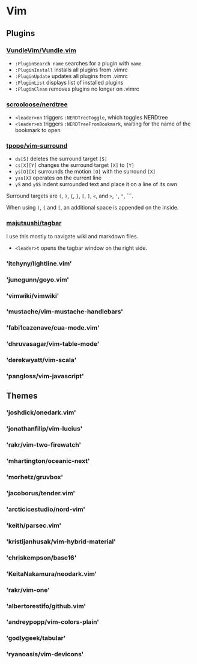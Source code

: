 # Vim

## Plugins

### [VundleVim/Vundle.vim](https://github.com/VundleVim/Vundle.vim)

- `:PluginSearch name` searches for a plugin with `name`
- `:PluginInstall` installs all plugins from .vimrc
- `:PluginUpdate` updates all plugins from .vimrc
- `:PluginList` displays list of installed plugins
- `:PluginClean` removes plugins no longer on .vimrc

### [scrooloose/nerdtree](https://github.com/scrooloose/nerdtree)

- `<leader>nn` triggers `:NERDTreeToggle`, which toggles NERDtree
- `<leader>nb` triggers `:NERDTreeFromBookmark`, waiting for the name of the bookmark to open

### [tpope/vim-surround](https://github.com/tpope/vim-surround)

- `ds[S]` deletes the surround target `[S]`
- `cs[X][Y]` changes the surround target `[X]` to `[Y]`
- `ys[O][X]` surrounds the motion `[O]` with the surround `[X]`
- `yss[X]` operates on the current line
- `yS` and `ySS` indent surrounded text and place it on a line of its own

Surround targets are `(`, `)`, `{`, `}`, `[`, `]`, `<`, and `>`, `'`, `"`, ```.

When using `(`, `{` and `[`, an additional space is appended on the inside.

### [majutsushi/tagbar](https://github.com/majutsushi/tagbar)

I use this mostly to navigate wiki and markdown files.

- `<leader>t` opens the tagbar window on the right side.

### 'itchyny/lightline.vim'
### 'junegunn/goyo.vim'
### 'vimwiki/vimwiki'
### 'mustache/vim-mustache-handlebars'
### 'fabi1cazenave/cua-mode.vim'
### 'dhruvasagar/vim-table-mode'
### 'derekwyatt/vim-scala'
### 'pangloss/vim-javascript'

## Themes

### 'joshdick/onedark.vim'
### 'jonathanfilip/vim-lucius'
### 'rakr/vim-two-firewatch'
### 'mhartington/oceanic-next'

### 'morhetz/gruvbox'
### 'jacoborus/tender.vim'
### 'arcticicestudio/nord-vim'
### 'keith/parsec.vim'
### 'kristijanhusak/vim-hybrid-material'
### 'chriskempson/base16'

### 'KeitaNakamura/neodark.vim'
### 'rakr/vim-one'
### 'albertorestifo/github.vim'

### 'andreypopp/vim-colors-plain'

### 'godlygeek/tabular'

### 'ryanoasis/vim-devicons'




